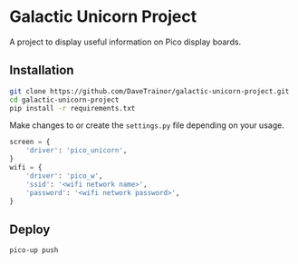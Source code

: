 # Galactic Unicorn Project

A project to display useful information on Pico display boards.

## Installation

```bash
git clone https://github.com/DaveTrainor/galactic-unicorn-project.git
cd galactic-unicorn-project
pip install -r requirements.txt
```

Make changes to or create the `settings.py` file depending on your usage.

```python
screen = {
    'driver': 'pico_unicorn',
}
wifi = {
    'driver': 'pico_w',
    'ssid': '<wifi network name>',
    'password': '<wifi network password>',
}
```

## Deploy

```bash
pico-up push
```
